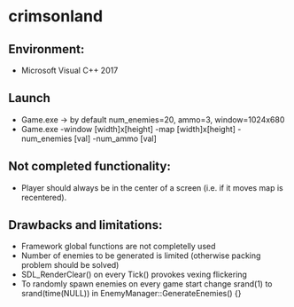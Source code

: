 # crimsonland

## Environment:
- Microsoft Visual C++ 2017

## **Launch**
  - Game.exe -> by default num_enemies=20, ammo=3, window=1024x680
  - Game.exe -window [width]x[height] -map [width]x[height] -num_enemies [val] -num_ammo [val]
    
## Not completed functionality:
  - Player should always be in the center of a screen (i.e. if it moves map is recentered).
  
## Drawbacks and limitations:
  - Framework global functions are not completelly used
  - Number of enemies to be generated is limited (otherwise packing problem should be solved)
  - SDL_RenderClear() on every Tick() provokes vexing flickering
  - To randomly spawn enemies on every game start change srand(1) to srand(time(NULL)) in EnemyManager::GenerateEnemies() {}
